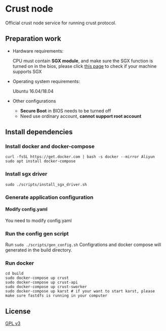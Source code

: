 # Crust node
Official crust node service for running crust protocol.

## Preparation work
- Hardware requirements: 

  CPU must contain **SGX module**, and make sure the SGX function is turned on in the bios, please click [this page](https://github.com/crustio/crust/wiki/Check-TEE-supportive) to check if your machine supports SGX

- Operating system requirements:

  Ubuntu 16.04/18.04
  
- Other configurations

  - **Secure Boot** in BIOS needs to be turned off
  - Need use ordinary account, **cannot support root account**

## Install dependencies

### Install docker and docker-compose
```shell
curl -fsSL https://get.docker.com | bash -s docker --mirror Aliyun
sudo apt install docker-compose
```

### Install sgx driver
```shell
sudo ./scripts/install_sgx_driver.sh
```

### Generate application configuration

#### Modify config.yaml
You need to modify config.yaml

### Run the config gen script
Run ```sudo ./scripts/gen_config.sh``` Configrations and docker compose will generated in the build directory.

### Run docker

```shell
cd build
sudo docker-compose up crust
sudo docker-compose up crust-api
sudo docker-compose up crust-sworker
sudo docker-compose up karst # if your want to start karst, please make sure fastdfs is running in your computer
```

## License

[GPL v3](LICENSE)

